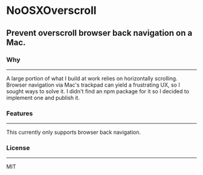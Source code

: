 # NoOSXOverscroll

## Prevent overscroll browser back navigation on a Mac.

### Why
---
A large portion of what I build at work relies on horizontally scrolling. Browser navigation via Mac's trackpad can yield a frustrating UX, so I sought ways to solve it. I didn't find an npm package for it so I decided to implement one and publish it.

### Features
---
This currently only supports browser back navigation.

### License
---
MIT

